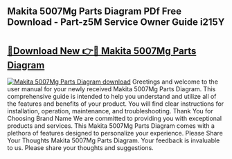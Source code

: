 ## Makita 5007Mg Parts Diagram PDf Free Download - Part-z5M Service Owner Guide i215Y

# <h2><a href="http://dfkzpz.blite.top/?on=Makita+5007Mg+Parts+Diagram">🔗Download New 👉🔴 Makita 5007Mg Parts Diagram</a></h2>

[![Makita 5007Mg Parts Diagram download](https://i.imgur.com/lujVjoI.png)](http://dfkzpz.blite.top/?on=Makita+5007Mg+Parts+Diagram)
Greetings and welcome to the user manual for your newly received Makita 5007Mg Parts Diagram. This comprehensive guide is intended to help you understand and utilize all of the features and benefits of your product. You will find clear instructions for installation, operation, maintenance, and troubleshooting. Thank You for Choosing Brand Name We are committed to providing you with exceptional products and services. This Makita 5007Mg Parts Diagram comes with a plethora of features designed to personalize your experience. Please Share Your Thoughts Makita 5007Mg Parts Diagram. Your feedback is invaluable to us. Please share your thoughts and suggestions.
